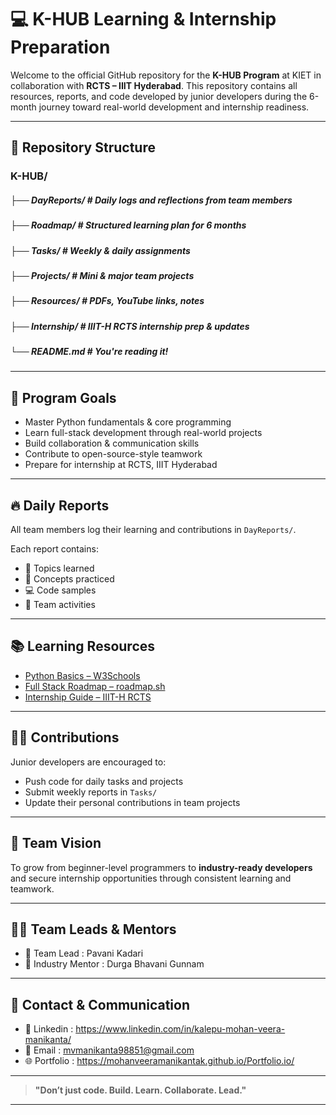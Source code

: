   # 💻 K-HUB Learning & Internship Preparation
 
Welcome to the official GitHub repository for the **K-HUB Program** at KIET in collaboration with **RCTS – IIIT Hyderabad**. This repository contains all resources, reports, and code developed by junior developers during the 6-month journey toward real-world development and internship readiness.
  
---  
## 📁 Repository Structure
### K-HUB/
##### ├── DayReports/ # Daily logs and reflections from team members
##### ├── Roadmap/ # Structured learning plan for 6 months
##### ├── Tasks/ # Weekly & daily assignments
##### ├── Projects/ # Mini & major team projects
##### ├── Resources/ # PDFs, YouTube links, notes
##### ├── Internship/ # IIIT-H RCTS internship prep & updates
##### └── README.md # You're reading it!


---    

## 🎯 Program Goals

- Master Python fundamentals & core programming
- Learn full-stack development through real-world projects
- Build collaboration & communication skills
- Contribute to open-source-style teamwork
- Prepare for internship at RCTS, IIIT Hyderabad

---

## 🔥 Daily Reports

All team members log their learning and contributions in `DayReports/`.

Each report contains:
- 📌 Topics learned
- 🧠 Concepts practiced
- 💻 Code samples
- 🤝 Team activities

---

## 📚 Learning Resources

- [Python Basics – W3Schools](https://www.w3schools.com/python/)
- [Full Stack Roadmap – roadmap.sh](https://roadmap.sh/)
- [Internship Guide – IIIT-H RCTS](https://rcts.iiit.ac.in/)

---

## 🧑‍💻 Contributions

Junior developers are encouraged to:
- Push code for daily tasks and projects
- Submit weekly reports in `Tasks/`
- Update their personal contributions in team projects

---

## 🚀 Team Vision

To grow from beginner-level programmers to **industry-ready developers** and secure internship opportunities through consistent learning and teamwork.

---

## 👨‍🏫 Team Leads & Mentors

- 🔹 Team Lead : Pavani Kadari  
- 🔹 Industry Mentor : Durga Bhavani Gunnam 

---

## 📌 Contact & Communication

- 💬 Linkedin : https://www.linkedin.com/in/kalepu-mohan-veera-manikanta/
- 📧 Email : mvmanikanta98851@gmail.com
- 🌐 Portfolio : https://mohanveeramanikantak.github.io/Portfolio.io/

---

> **"Don’t just code. Build. Learn. Collaborate. Lead."**

---

